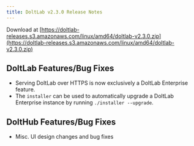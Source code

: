 ```yaml
---
title: DoltLab v2.3.0 Release Notes
---
```


Download at [https://doltlab-releases.s3.amazonaws.com/linux/amd64/doltlab-v2.3.0.zip](https://doltlab-releases.s3.amazonaws.com/linux/amd64/doltlab-v2.3.0.zip)

## DoltLab Features/Bug Fixes
* Serving DoltLab over HTTPS is now exclusively a DoltLab Enterprise feature.
* The `installer` can be used to automatically upgrade a DoltLab Enterprise instance by running `./installer --upgrade`.

## DoltHub Features/Bug Fixes
* Misc. UI design changes and bug fixes
